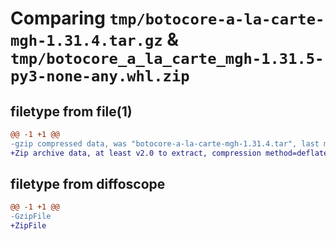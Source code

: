 # Comparing `tmp/botocore-a-la-carte-mgh-1.31.4.tar.gz` & `tmp/botocore_a_la_carte_mgh-1.31.5-py3-none-any.whl.zip`

## filetype from file(1)

```diff
@@ -1 +1 @@
-gzip compressed data, was "botocore-a-la-carte-mgh-1.31.4.tar", last modified: Tue Jul 18 01:55:29 2023, max compression
+Zip archive data, at least v2.0 to extract, compression method=deflate
```

## filetype from diffoscope

```diff
@@ -1 +1 @@
-GzipFile
+ZipFile
```

